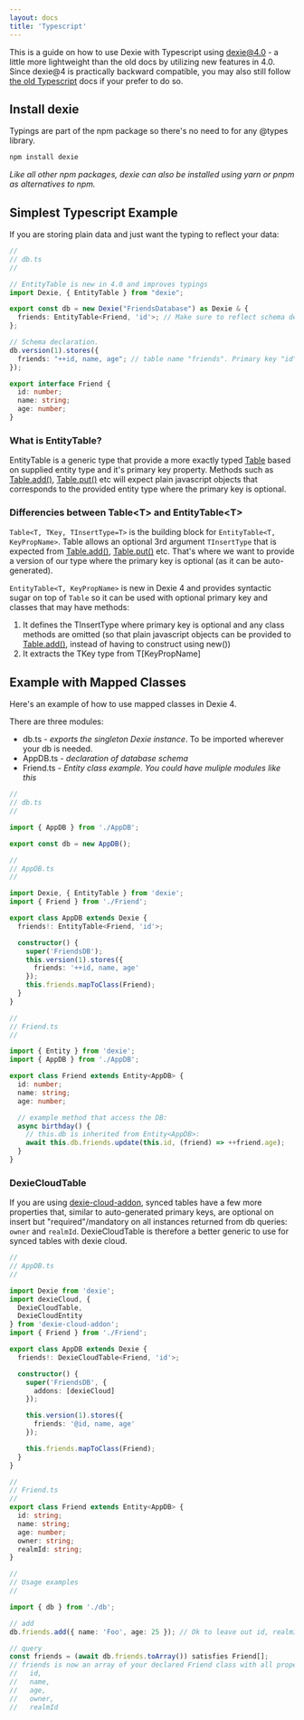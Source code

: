 ```yaml
---
layout: docs
title: 'Typescript'
---
```


This is a guide on how to use Dexie with Typescript using dexie@4.0 - a little more lightweight than the old docs by utilizing new features in 4.0. Since dexie@4 is practically backward compatible, you may also still follow [the old Typescript](Typescript-old) docs if your prefer to do so.

## Install dexie

Typings are part of the npm package so there's no need to for any @types library.

```bash
npm install dexie
```

_Like all other npm packages, dexie can also be installed using yarn or pnpm as alternatives to npm._

## Simplest Typescript Example

If you are storing plain data and just want the typing to reflect your data:

```ts
//
// db.ts
//

// EntityTable is new in 4.0 and improves typings
import Dexie, { EntityTable } from "dexie";

export const db = new Dexie("FriendsDatabase") as Dexie & {
  friends: EntityTable<Friend, 'id'>; // Make sure to reflect schema declaration below!
};

// Schema declaration.
db.version(1).stores({
  friends: "++id, name, age"; // table name "friends". Primary key "id".
});

export interface Friend {
  id: number;
  name: string;
  age: number;
}

```

### What is EntityTable?

EntityTable is a generic type that provide a more exactly typed [Table](Table/Table) based on supplied entity type and it's primary key property. Methods such as [Table.add()](<Table/Table.add()>), [Table.put()](<Table/Table.put()>) etc will expect plain javascript objects that corresponds to the provided entity type where the primary key is optional.

### Differencies between Table&lt;T&gt; and EntityTable&lt;T&gt;

`Table<T, TKey, TInsertType=T>` is the building block for `EntityTable<T, KeyPropName>`. Table allows an optional 3rd argument `TInsertType` that is expected from [Table.add()](<Table/Table.add()>), [Table.put()](<Table/Table.put()>) etc. That's where we want to provide a version of our type where the primary key is optional (as it can be auto-generated).

`EntityTable<T, KeyPropName>` is new in Dexie 4 and provides syntactic sugar on top of `Table` so it can be used with optional primary key and classes that may have methods:

1. It defines the TInsertType where primary key is optional and any class methods are omitted (so that plain javascript objects can be provided to [Table.add()](<Table/Table.add()>), instead of having to construct using new())
2. It extracts the TKey type from T[KeyPropName]

## Example with Mapped Classes

Here's an example of how to use mapped classes in Dexie 4.

There are three modules:

- db.ts - _exports the singleton Dexie instance_. To be imported wherever your db is needed.
- AppDB.ts - _declaration of database schema_
- Friend.ts - _Entity class example. You could have muliple modules like this_

```ts
//
// db.ts
//

import { AppDB } from './AppDB';

export const db = new AppDB();
```

```ts
//
// AppDB.ts
//

import Dexie, { EntityTable } from 'dexie';
import { Friend } from './Friend';

export class AppDB extends Dexie {
  friends!: EntityTable<Friend, 'id'>;

  constructor() {
    super('FriendsDB');
    this.version(1).stores({
      friends: '++id, name, age'
    });
    this.friends.mapToClass(Friend);
  }
}
```

```ts
//
// Friend.ts
//

import { Entity } from 'dexie';
import { AppDB } from './AppDB';

export class Friend extends Entity<AppDB> {
  id: number;
  name: string;
  age: number;

  // example method that access the DB:
  async birthday() {
    // this.db is inherited from Entity<AppDB>:
    await this.db.friends.update(this.id, (friend) => ++friend.age);
  }
}
```

### DexieCloudTable

If you are using [dexie-cloud-addon](/cloud/docs/dexie-cloud-addon), synced tables have a few more properties that, similar to auto-generated primary keys, are optional on insert but "required"/mandatory on all instances returned from db queries: `owner` and `realmId`. DexieCloudTable is therefore a better generic to use for synced tables with dexie cloud.

```ts
//
// AppDB.ts
//

import Dexie from 'dexie';
import dexieCloud, {
  DexieCloudTable,
  DexieCloudEntity
} from 'dexie-cloud-addon';
import { Friend } from './Friend';

export class AppDB extends Dexie {
  friends!: DexieCloudTable<Friend, 'id'>;

  constructor() {
    super('FriendsDB', {
      addons: [dexieCloud]
    });

    this.version(1).stores({
      friends: '@id, name, age'
    });

    this.friends.mapToClass(Friend);
  }
}

//
// Friend.ts
//
export class Friend extends Entity<AppDB> {
  id: string;
  name: string;
  age: number;
  owner: string;
  realmId: string;
}

//
// Usage examples
//

import { db } from './db';

// add
db.friends.add({ name: 'Foo', age: 25 }); // Ok to leave out id, realmId and owner as they are all auto-generated.

// query
const friends = (await db.friends.toArray()) satisfies Friend[];
// friends is now an array of your declared Friend class with all properties on:
//   id,
//   name,
//   age,
//   owner,
//   realmId
```
